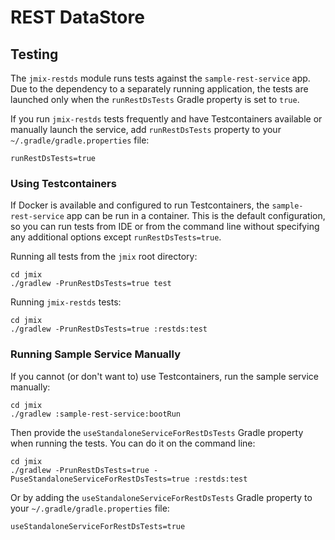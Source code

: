 # REST DataStore

## Testing

The `jmix-restds` module runs tests against the `sample-rest-service` app. Due to the dependency to a separately running application, the tests are launched only when the `runRestDsTests` Gradle property is set to `true`. 

If you run `jmix-restds` tests frequently and have Testcontainers available or manually launch the service, add `runRestDsTests` property to your `~/.gradle/gradle.properties` file:

```properties
runRestDsTests=true
```

### Using Testcontainers

If Docker is available and configured to run Testcontainers, the `sample-rest-service` app can be run in a container. This is the default configuration, so you can run tests from IDE or from the command line without specifying any additional options except `runRestDsTests=true`.  

Running all tests from the `jmix` root directory:

```shell
cd jmix
./gradlew -PrunRestDsTests=true test
```

Running `jmix-restds` tests:

```shell
cd jmix
./gradlew -PrunRestDsTests=true :restds:test
```

### Running Sample Service Manually

If you cannot (or don't want to) use Testcontainers, run the sample service manually:

```shell
cd jmix
./gradlew :sample-rest-service:bootRun
```

Then provide the `useStandaloneServiceForRestDsTests` Gradle property when running the tests. You can do it on the command line:

```shell
cd jmix
./gradlew -PrunRestDsTests=true -PuseStandaloneServiceForRestDsTests=true :restds:test
```

Or by adding the `useStandaloneServiceForRestDsTests` Gradle property to your `~/.gradle/gradle.properties` file:

```properties
useStandaloneServiceForRestDsTests=true
```
